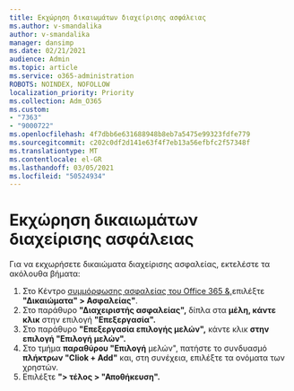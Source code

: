 ```yaml
---
title: Εκχώρηση δικαιωμάτων διαχείρισης ασφάλειας
ms.author: v-smandalika
author: v-smandalika
manager: dansimp
ms.date: 02/21/2021
audience: Admin
ms.topic: article
ms.service: o365-administration
ROBOTS: NOINDEX, NOFOLLOW
localization_priority: Priority
ms.collection: Adm_O365
ms.custom:
- "7363"
- "9000722"
ms.openlocfilehash: 4f7dbb6e631688948b8eb7a5475e99323fdfe779
ms.sourcegitcommit: c202c0df2d141e63f4f7eb13a56efbfc2f57348f
ms.translationtype: MT
ms.contentlocale: el-GR
ms.lasthandoff: 03/05/2021
ms.locfileid: "50524934"
---
```

# <a name="assign-security-administration-permissions"></a>Εκχώρηση δικαιωμάτων διαχείρισης ασφάλειας

Για να εκχωρήσετε δικαιώματα διαχείρισης ασφαλείας, εκτελέστε τα ακόλουθα βήματα:

1. Στο Κέντρο [συμμόρφωσης ασφαλείας του Office 365 &,](https://sip.protection.office.com/homepage)επιλέξτε **"Δικαιώματα" > Ασφαλείας"**.
2. Στο παράθυρο **"Διαχειριστής ασφαλείας",** δίπλα στα **μέλη, κάντε κλικ** στην επιλογή **"Επεξεργασία".**
3. Στο παράθυρο **"Επεξεργασία επιλογής μελών",** κάντε κλικ **στην επιλογή "Επιλογή μελών".**
4. Στο τμήμα **παραθύρου "Επιλογή** μελών", πατήστε το συνδυασμό **πλήκτρων "Cliok + Add"** και, στη συνέχεια, επιλέξτε τα ονόματα των χρηστών.
5. Επιλέξτε **"> τέλος > "Αποθήκευση".**